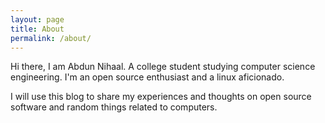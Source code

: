 ```yaml
---
layout: page
title: About
permalink: /about/
---
```


Hi there,
I am Abdun Nihaal. A college student studying computer science engineering. I'm an open source enthusiast and a linux aficionado.

I will use this blog to share my experiences and thoughts on open source software and random things related to computers.
